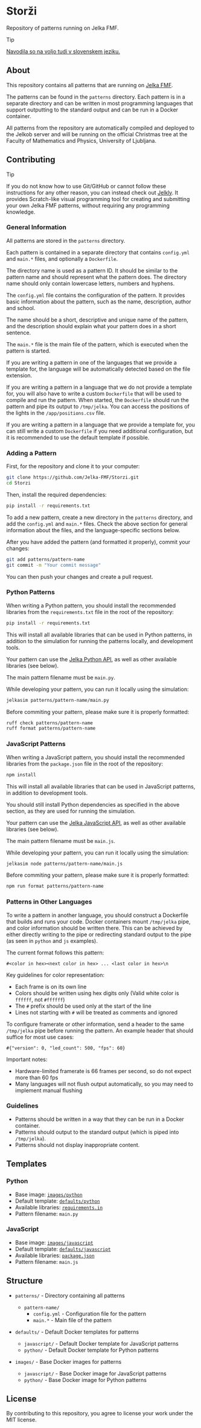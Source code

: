 # Storži

Repository of patterns running on Jelka FMF.

> [!TIP]
> [Navodila so na voljo tudi v slovenskem jeziku.](https://github.com/Jelka-FMF/Storzi/blob/main/README.sl.md)

## About

This repository contains all patterns that are running on [Jelka FMF](https://jelka.fmf.uni-lj.si/).

The patterns can be found in the `patterns` directory. Each pattern is in a separate
directory and can be written in most programming languages that support outputting
to the standard output and can be run in a Docker container.

All patterns from the repository are automatically compiled and deployed to the
Jelkob server and will be running on the official Christmas tree at the Faculty
of Mathematics and Physics, University of Ljubljana.

## Contributing

> [!TIP]
> If you do not know how to use Git/GitHub or cannot follow these instructions
> for any other reason, you can instead check out [Jelkly](https://jelkly.fmf.uni-lj.si/docs).
> It provides Scratch-like visual programming tool for creating and submitting
> your own Jelka FMF patterns, without requiring any programming knowledge.

### General Information

All patterns are stored in the `patterns` directory.

Each pattern is contained in a separate directory that contains `config.yml` and
`main.*` files, and optionally a `Dockerfile`.

The directory name is used as a pattern ID. It should be similar to the pattern
name and should represent what the pattern does. The directory name should only
contain lowercase letters, numbers and hyphens.

The `config.yml` file contains the configuration of the pattern. It provides basic
information about the pattern, such as the name, description, author and school.

The name should be a short, descriptive and unique name of the pattern, and the
description should explain what your pattern does in a short sentence.

The `main.*` file is the main file of the pattern, which is executed when the
pattern is started.

If you are writing a pattern in one of the languages that we provide a template for,
the language will be automatically detected based on the file extension.

If you are writing a pattern in a language that we do not provide a template for,
you will also have to write a custom `Dockerfile` that will be used to compile
and run the pattern. When started, the `Dockerfile` should run the pattern and
pipe its output to `/tmp/jelka`. You can access the positions of the lights in
the `/app/positions.csv` file.

If you are writing a pattern in a language that we provide a template for, you can
still write a custom `Dockerfile` if you need additional configuration, but it is
recommended to use the default template if possible.

### Adding a Pattern

First, for the repository and clone it to your computer:

```bash
git clone https://github.com/Jelka-FMF/Storzi.git
cd Storzi
```

Then, install the required dependencies:

```bash
pip install -r requirements.txt
```

To add a new pattern, create a new directory in the `patterns` directory, and add
the `config.yml` and `main.*` files. Check the above section for general information
about the files, and the language-specific sections below.

After you have added the pattern (and formatted it properly), commit your changes:

```bash
git add patterns/pattern-name
git commit -m "Your commit message"
```

You can then push your changes and create a pull request.

### Python Patterns

When writing a Python pattern, you should install the recommended libraries from
the `requirements.txt` file in the root of the repository:

```bash
pip install -r requirements.txt
```

This will install all available libraries that can be used in Python patterns, in
addition to the simulation for running the patterns locally, and development tools.

Your pattern can use the [Jelka Python API](https://github.com/Jelka-FMF/JelkaPy),
as well as other available libraries (see below).

The main pattern filename must be `main.py`.

While developing your pattern, you can run it locally using the simulation:

```bash
jelkasim patterns/pattern-name/main.py
```

Before commiting your pattern, please make sure it is properly formatted:

```bash
ruff check patterns/pattern-name
ruff format patterns/pattern-name
```

### JavaScript Patterns

When writing a JavaScript pattern, you should install the recommended libraries from
the `package.json` file in the root of the repository:

```bash
npm install
```

This will install all available libraries that can be used in JavaScript patterns,
in addition to development tools.

You should still install Python dependencies as specified in the above section,
as they are used for running the simulation.

Your pattern can use the [Jelka JavaScript API](https://github.com/Jelka-FMF/JelkaJS),
as well as other available libraries (see below).

The main pattern filename must be `main.js`.

While developing your pattern, you can run it locally using the simulation:

```bash
jelkasim node patterns/pattern-name/main.js
```

Before commiting your pattern, please make sure it is properly formatted:

```bash
npm run format patterns/pattern-name
```

### Patterns in Other Languages

To write a pattern in another language, you should construct a Dockerfile that builds and runs your code. Docker containers mount `/tmp/jelka` pipe, and color information should be written there. This can be achieved by either directly writing to the pipe or redirecting standard output to the pipe (as seen in `python` and `js` examples).

The current format follows this pattern:
```
#<color in hex><next color in hex> ... <last color in hex>\n
```

Key guidelines for color representation:
- Each frame is on its own line
- Colors should be written using hex digits only (Valid white color is `ffffff`, not `#ffffff`)
- The `#` prefix should be used only at the start of the line
- Lines not starting with `#` will be treated as comments and ignored

To configure framerate or other information, send a header to the same `/tmp/jelka` pipe before running the pattern. An example header that should suffice for most use cases:
```
#{"version": 0, "led_count": 500, "fps": 60}
```

Important notes:
- Hardware-limited framerate is 66 frames per second, so do not expect more than 60 fps
- Many languages will not flush output automatically, so you may need to implement manual flushing

### Guidelines

* Patterns should be written in a way that they can be run in a Docker container.
* Patterns should output to the standard output (which is piped into `/tmp/jelka`).
* Patterns should not display inappropriate content.

## Templates

### Python

* Base image: [`images/python`](images/python)
* Default template: [`defaults/python`](defaults/python)
* Available libraries: [`requirements.in`](images/python/requirements.in)
* Pattern filename: `main.py`

### JavaScript

* Base image: [`images/javascript`](images/javascript)
* Default template: [`defaults/javascript`](defaults/javascript)
* Available libraries: [`package.json`](images/javascript/package.json)
* Pattern filename: `main.js`

## Structure

* `patterns/` - Directory containing all patterns
    * `pattern-name/`
        * `config.yml` - Configuration file for the pattern
        * `main.*` - Main file of the pattern

* `defaults/` - Default Docker templates for patterns
    * `javascript/` - Default Docker template for JavaScript patterns
    * `python/` - Default Docker template for Python patterns

* `images/` - Base Docker images for patterns
    * `javascript/` - Base Docker image for JavaScript patterns
    * `python/` - Base Docker image for Python patterns

## License

By contributing to this repository, you agree to license your work under the MIT license.
